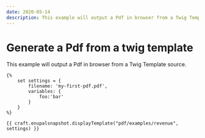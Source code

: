 ```yaml
---
date: 2020-05-14
description: This example will output a Pdf in browser from a Twig Template source.
---
```


# Generate a Pdf from a twig template

This example will output a Pdf in browser from a Twig Template source.

```twig
{%
	set settings = {
		filename: 'my-first-pdf.pdf',
		variables: {
			foo:'bar'
		}
	}
%}

{{ craft.enupalsnapshot.displayTemplate("pdf/examples/revenue", settings) }}
```